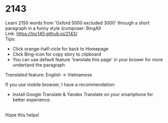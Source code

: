 # 2143
Learn 2150 words from 'Oxford 5000 excluded 3000' through a short paragraph in a funny style (composer: BingAI)<br>
Link: https://loc145.github.io/2143/<br>
Tips:<br>
+ Click orange-half-cicle for back to Homepage<br>
+ Click Bing-icon for copy story to clipboard<br>
+ You can use default feature 'translate this page' in your brower for more undertand the paragraph<br>

Translated feature: English -> Vietnamese<br>

If you use mobile browser, I have a recommendation:<br>
+ Install Google Translate & Yandex Translate on your smartphone for better experience.<br>
<br>
Hope this helps!